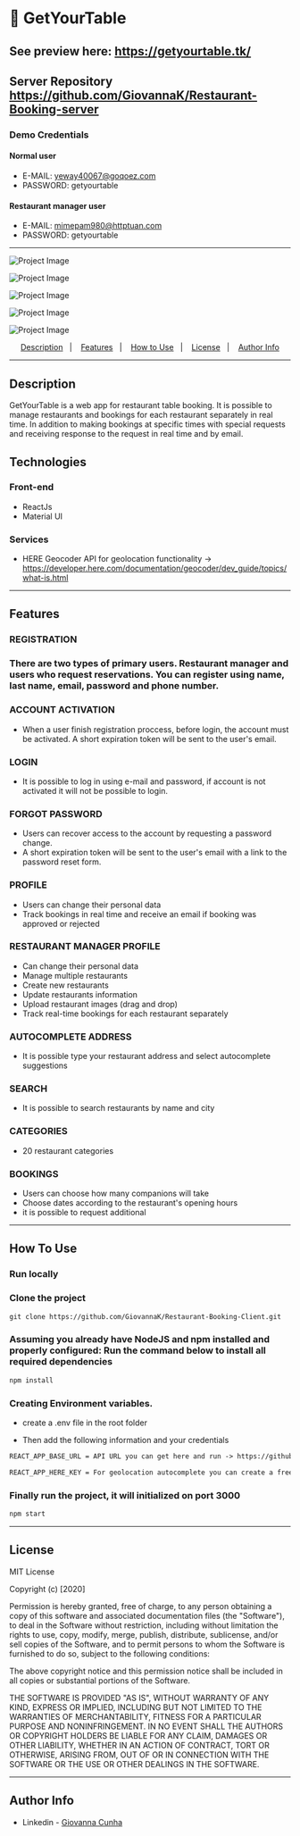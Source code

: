 # 📃 GetYourTable

## See preview here: https://getyourtable.tk/
## Server Repository https://github.com/GiovannaK/Restaurant-Booking-server
### Demo Credentials
#### Normal user
- E-MAIL: yeway40067@goqoez.com
- PASSWORD: getyourtable

#### Restaurant manager user
- E-MAIL: mimepam980@httptuan.com
- PASSWORD: getyourtable

---

![Project Image](src/images/image.png)

![Project Image](src/images/image5.png)

![Project Image](src/images/image7.png)

![Project Image](src/images/image12.png)

![Project Image](src/images/image9.png)

<p align="center">
  <a href="#description">Description</a>&nbsp;&nbsp;&nbsp;|&nbsp;&nbsp;&nbsp;
  <a href="#features">Features</a>&nbsp;&nbsp;&nbsp;|&nbsp;&nbsp;&nbsp;
  <a href="#how-to-use">How to Use</a>&nbsp;&nbsp;&nbsp;|&nbsp;&nbsp;&nbsp;
  <a href="#license">License</a>&nbsp;&nbsp;&nbsp;|&nbsp;&nbsp;&nbsp;
  <a href="#author-info">Author Info</a>
</p>

---

## Description
GetYourTable is a web app for restaurant table booking. It is possible to manage restaurants and bookings for each restaurant separately in real time. In addition to making bookings at specific times with special requests and receiving response to the request in real time and by email.

## Technologies

### Front-end
- ReactJs
- Material UI

### Services

- HERE Geocoder API for geolocation functionality -> https://developer.here.com/documentation/geocoder/dev_guide/topics/what-is.html

---
## Features

### REGISTRATION

### There are two types of primary users. Restaurant manager and users who request reservations. You can register using name, last name, email, password and phone number.

### ACCOUNT ACTIVATION
- When a user finish registration proccess, before login, the account must be activated. A short expiration token will be sent to the user's email.

### LOGIN

- It is possible to log in using e-mail and password, if account is not activated it will not be possible to login.

### FORGOT PASSWORD

- Users can recover access to the account by requesting a password change.
- A short expiration token will be sent to the user's email with a link to the password reset form.

### PROFILE

- Users can change their personal data
- Track bookings in real time and receive an email if booking was approved or rejected

### RESTAURANT MANAGER PROFILE

- Can change their personal data
- Manage multiple restaurants
- Create new restaurants
- Update restaurants information
- Upload restaurant images (drag and drop)
- Track real-time bookings for each restaurant separately

### AUTOCOMPLETE ADDRESS
- It is possible type your restaurant address and select autocomplete suggestions

### SEARCH
- It is possible to search restaurants by name and city

### CATEGORIES

- 20 restaurant categories 

### BOOKINGS
- Users can choose how many companions will take
- Choose dates according to the restaurant's opening hours
- it is possible to request additional

---
## How To Use

### Run locally

### Clone the project

```html
git clone https://github.com/GiovannaK/Restaurant-Booking-Client.git
```
### Assuming you already have NodeJS and npm installed and properly configured: Run the command below to install all required dependencies

```html
npm install
```
### Creating Environment variables. 

- create a .env file in the root folder

- Then add the following information and your credentials

```html
REACT_APP_BASE_URL = API URL you can get here and run -> https://github.com/GiovannaK/Restaurant-Booking-server.git

REACT_APP_HERE_KEY = For geolocation autocomplete you can create a free account and get your api key here -> https://developer.here.com/products/geocoding-and-search

```
### Finally run the project, it will initialized on port 3000

```html
npm start
```
---

## License

MIT License

Copyright (c) [2020]

Permission is hereby granted, free of charge, to any person obtaining a copy
of this software and associated documentation files (the "Software"), to deal
in the Software without restriction, including without limitation the rights
to use, copy, modify, merge, publish, distribute, sublicense, and/or sell
copies of the Software, and to permit persons to whom the Software is
furnished to do so, subject to the following conditions:

The above copyright notice and this permission notice shall be included in all
copies or substantial portions of the Software.

THE SOFTWARE IS PROVIDED "AS IS", WITHOUT WARRANTY OF ANY KIND, EXPRESS OR
IMPLIED, INCLUDING BUT NOT LIMITED TO THE WARRANTIES OF MERCHANTABILITY,
FITNESS FOR A PARTICULAR PURPOSE AND NONINFRINGEMENT. IN NO EVENT SHALL THE
AUTHORS OR COPYRIGHT HOLDERS BE LIABLE FOR ANY CLAIM, DAMAGES OR OTHER
LIABILITY, WHETHER IN AN ACTION OF CONTRACT, TORT OR OTHERWISE, ARISING FROM,
OUT OF OR IN CONNECTION WITH THE SOFTWARE OR THE USE OR OTHER DEALINGS IN THE
SOFTWARE.



---

## Author Info

- Linkedin - [Giovanna Cunha](https://www.linkedin.com/in/giovanna-cunha-4989b81b2/)
